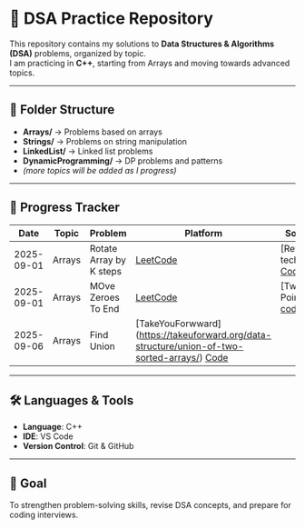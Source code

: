 # 📝 DSA Practice Repository

This repository contains my solutions to **Data Structures & Algorithms (DSA)** problems, organized by topic.  
I am practicing in **C++**, starting from Arrays and moving towards advanced topics.  

---

## 📂 Folder Structure
- **Arrays/** → Problems based on arrays  
- **Strings/** → Problems on string manipulation  
- **LinkedList/** → Linked list problems  
- **DynamicProgramming/** → DP problems and patterns  
- *(more topics will be added as I progress)*  

---

## 🚀 Progress Tracker
| Date       | Topic   | Problem | Platform | Solution |
|------------|---------|---------|----------|----------|
| 2025-09-01| Arrays  | Rotate Array by K steps | [LeetCode](https://leetcode.com/problems/rotate-array/) | [Reverse technique]  [Code](./arrays/Rotate_Array) |
|2025-09-01|  Arrays  | MOve Zeroes To End      | [LeetCode](https://leetcode.com/problems/move-zeroes/) |[Two Pointers] [code](./arrays/Move_Zeroes_To_End)|
|2025-09-06|  Arrays  | Find Union |[TakeYouForwward] (https://takeuforward.org/data-structure/union-of-two-sorted-arrays/) [Code](./arrays/Find_the_Union)|
---

## 🛠️ Languages & Tools
- **Language**: C++  
- **IDE**: VS Code  
- **Version Control**: Git & GitHub  

---

## 🎯 Goal
To strengthen problem-solving skills, revise DSA concepts, and prepare for coding interviews.  

